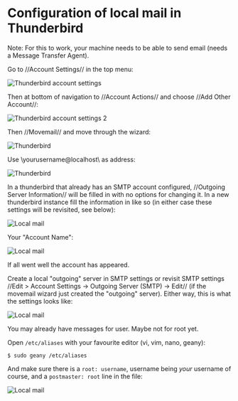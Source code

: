 # Configuration of local mail in Thunderbird

Note: For this to work, your machine needs to be able to send email (needs a Message Transfer Agent).

Go to //Account Settings// in the top menu:

![Thunderbird account settings](../../assets/images/thunderbird-account-settings.png)

Then at bottom of navigation to //Account Actions// and choose //Add Other Account//:

![Thunderbird account settings 2](../../assets/images/thunderbird-account-settings2.png)

Then //Movemail// and move through the wizard:

![Thunderbird](../../assets/images/thunderbird-choose-movemail.png)

Use \yourusername@localhost\ as address:

![Thunderbird](../../assets/images/thunderbird-movemail-address.png)

In a thunderbird that already has an SMTP account configured, //Outgoing Server Information// will be filled in with no options for changing it. In a new thunderbird instance fill the information in like so (in either case these settings will be revisited, see below): 

![Local mail](../../assets/images/localmail4.png)

Your "Account Name": 

![Local mail](../../assets/images/localmail5.png)

If all went well the account has appeared. 

Create a local "outgoing" server in SMTP settings or revisit SMTP settings //Edit > Account Settings -> Outgoing Server (SMTP) -> Edit// (if the movemail wizard just created the "outgoing" server). Either way, this is what the settings looks like: 

![Local mail](../../assets/images/localmail6.png)

You may already have messages for user. Maybe not for root yet.

Open `/etc/aliases` with your favourite editor (vi, vim, nano, geany):

    $ sudo geany /etc/aliases

And make sure there is a `root: username`, username being *your* username of course, and a `postmaster: root` line in the file:

![Local mail](../../assets/images/localmail8.png)


